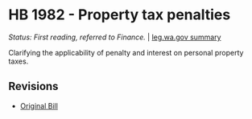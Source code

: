 # HB 1982 - Property tax penalties
*Status: First reading, referred to Finance.* | [leg.wa.gov summary](https://app.leg.wa.gov/billsummary?BillNumber=1982&Year=2021)

Clarifying the applicability of penalty and interest on personal property taxes.

## Revisions
* [Original Bill](1/)